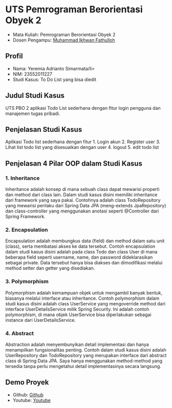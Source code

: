 # UTS Pemrograman Berorientasi Obyek 2
<ul>
  <li>Mata Kuliah: Pemrograman Berorientasi Obyek 2</li>
  <li>Dosen Pengampu: <a href="https://github.com/Muhammad-Ikhwan-Fathulloh">Muhammad Ikhwan Fathulloh</a></li>
</ul>

## Profil
<ul>
  <li>Nama: Yeremia Adrianto Simarmata/li>
  <li>NIM: 23552011227</li>
  <li>Studi Kasus: To Do List yang bisa diedit</li>
</ul>

## Judul Studi Kasus
<p>UTS PBO 2  aplikasi Todo List sederhana dengan fitur login pengguna dan manajemen tugas pribadi.</p>

## Penjelasan Studi Kasus
<p>Aplikasi Todo list sederhana dengan fitur
1. Login akun
2. Register user
3. Lihat list todo list yang disesuaikan dengan user
4. logout
5. edit todo list</p>

## Penjelasan 4 Pilar OOP dalam Studi Kasus

### 1. Inheritance
<p>Inheritance adalah konsep di mana sebuah class dapat mewarisi properti dan method dari class lain. Dalam studi kasus disini  memiliki inheritance dari framework yang saya pakai. Contohnya adalah class TodoRepository yang mewarisi perilaku dari Spring Data JPA (meng-extends JpaRepository) dan class-controller yang menggunakan anotasi seperti @Controller dari Spring Framework.</p>

### 2. Encapsulation
<p>Encapsulation adalah membungkus data (field) dan method dalam satu unit (class), serta membatasi akses ke data tersebut. Contoh encapsulation dalam studi kasus disini adalah pada class Todo dan class User di mana beberapa field seperti username, name, dan password dideklarasikan sebagai private. Data tersebut hanya bisa diakses dan dimodifikasi melalui method setter dan getter yang disediakan.</p>

### 3. Polymorphism
<p>Polymorphism adalah kemampuan objek untuk mengambil banyak bentuk, biasanya melalui interface atau inheritance. Contoh polymorphism dalam studi kasus disini adalah class UserService yang mengoverride method dari interface UserDetailsService milik Spring Security. Ini adalah contoh polymorphism, di mana objek UserService bisa diperlakukan sebagai instance dari UserDetailsService.</p>

### 4. Abstract
<p>Abstraction adalah menyembunyikan detail implementasi dan hanya menampilkan fungsionalitas penting. Contoh dalam studi kasus disini adalah UserRepository dan TodoRepository yang merupakan interface dari abstract class di Spring Data JPA. Saya hanya menggunakan method-method yang tersedia tanpa perlu mengetahui detail implementasinya secara langsung.</p>

## Demo Proyek
<ul>
  <li>Github: <a href="">Github</a></li>
  <li>Youtube: <a href="">Youtube</a></li>
</ul>

